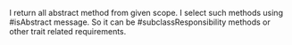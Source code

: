 I return all abstract method from given scope. 
I select such methods using #isAbstract message. So it can be #subclassResponsibility methods or other trait related requirements.